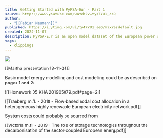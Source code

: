 ```yaml
---
title: Getting Started with PyPSA-Eur - Part 1
source: https://www.youtube.com/watch?v=ty47YU1_eeQ
author:
  - "[[Fabian Neumann]]"
published: https://i.ytimg.com/vi/ty47YU1_eeQ/maxresdefault.jpg
created: 2024-11-07
description: PyPSA-Eur is an open model dataset of the European power system at the transmission network level that covers the full ENTSO-E area. It contains alternating ...
tags:
  - clippings
---
```

![](https://www.youtube.com/watch?v=ty47YU1_eeQ)

[[Martha presentation 13-11-24]]

Basic model energy modelling and cost modelling could be as described on pages 1 and 2:

![[Homework 05 KHA 201905079.pdf#page=2]]

[[Tranberg m.fl. - 2018 - Flow-based nodal cost allocation in a heterogeneous highly renewable European electricity network.pdf]]

System costs could probably be sourced from:

[[Victoria m.fl. - 2019 - The role of storage technologies throughout the decarbonisation of the sector-coupled European energ.pdf]]



